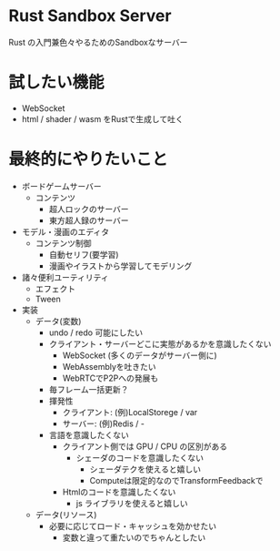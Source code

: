 # Rust Sandbox Server

Rust の入門兼色々やるためのSandboxなサーバー

# 試したい機能
- WebSocket
- html / shader / wasm をRustで生成して吐く

# 最終的にやりたいこと
- ボードゲームサーバー
  - コンテンツ
    - 超人ロックのサーバー
    - 東方超人録のサーバー
- モデル・漫画のエディタ
  - コンテンツ制御
    - 自動セリフ(要学習)
    - 漫画やイラストから学習してモデリング
- 諸々便利ユーティリティ
  - エフェクト
  - Tween
- 実装
  - データ(変数)
    - undo / redo 可能にしたい
    - クライアント・サーバーどこに実態があるかを意識したくない
      - WebSocket (多くのデータがサーバー側に)
      - WebAssemblyを吐きたい
      - WebRTCでP2Pへの発展も
    - 毎フレーム一括更新？
    - 揮発性
      - クライアント: (例)LocalStorege / var
      - サーバー: (例)Redis / -
    - 言語を意識したくない
      - クライアント側では GPU / CPU の区別がある
        - シェーダのコードを意識したくない
          - シェーダテクを使えると嬉しい
          - Computeは限定的なのでTransformFeedbackで
      - Htmlのコードを意識したくない
        - js ライブラリを使えると嬉しい
  - データ(リソース)
    - 必要に応じてロード・キャッシュを効かせたい
      - 変数と違って重たいのでちゃんとしたい
